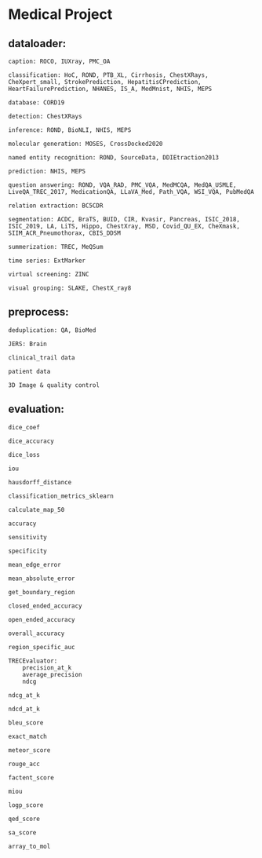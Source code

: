# Medical Project

## dataloader:
    caption: ROCO, IUXray, PMC_OA

    classification: HoC, ROND, PTB_XL, Cirrhosis, ChestXRays, CheXpert_small, StrokePrediction, HepatitisCPrediction, HeartFailurePrediction, NHANES, IS_A, MedMnist, NHIS, MEPS

    database: CORD19

    detection: ChestXRays

    inference: ROND, BioNLI, NHIS, MEPS

    molecular generation: MOSES, CrossDocked2020

    named entity recognition: ROND, SourceData, DDIEtraction2013

    prediction: NHIS, MEPS

    question answering: ROND, VQA_RAD, PMC_VQA, MedMCQA, MedQA_USMLE, LiveQA_TREC_2017, MedicationQA, LLaVA_Med, Path_VQA, WSI_VQA, PubMedQA

    relation extraction: BC5CDR

    segmentation: ACDC, BraTS, BUID, CIR, Kvasir, Pancreas, ISIC_2018, ISIC_2019, LA, LiTS, Hippo, ChestXray, MSD, Covid_QU_EX, CheXmask, SIIM_ACR_Pneumothorax, CBIS_DDSM

    summerization: TREC, MeQSum

    time series: ExtMarker

    virtual screening: ZINC

    visual grouping: SLAKE, ChestX_ray8

## preprocess:
    deduplication: QA, BioMed

    JERS: Brain

    clinical_trail data

    patient data

    3D Image & quality control

## evaluation:
    dice_coef

    dice_accuracy

    dice_loss

    iou

    hausdorff_distance

    classification_metrics_sklearn

    calculate_map_50

    accuracy

    sensitivity

    specificity

    mean_edge_error

    mean_absolute_error

    get_boundary_region

    closed_ended_accuracy

    open_ended_accuracy

    overall_accuracy

    region_specific_auc

    TRECEvaluator:
        precision_at_k
        average_precision
        ndcg

    ndcg_at_k

    ndcd_at_k

    bleu_score

    exact_match

    meteor_score

    rouge_acc

    factent_score

    miou

    logp_score

    qed_score

    sa_score

    array_to_mol